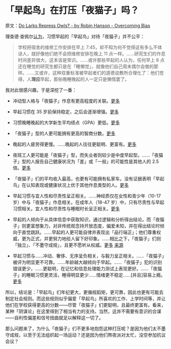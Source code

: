 # 「早起鸟」在打压「夜猫子」吗？

原文：[Do Larks Repress Owls? - by Robin Hanson - Overcoming Bias](https://www.overcomingbias.com/p/do-larks-repress-owlshtml)

理查德·查佩尔[认为](http://www.philosophyetc.net/2010/02/sleep-schedules-and-equal-consideration.html)，习惯早起的「早起鸟」对待「夜猫子」并不公平：

> 学校把宿舍的维修工作安排在早上 7:45，却不知为何不觉得这有多么不体谅人，就好像他们绝不会把维修安排在晚上 11 点一样。……研究生们的作息时间差异很大，这本该是常识。……或许那些早起的人认为，任何早上 8 点还在睡觉的研究生都只是在「睡懒觉」，就像他们自己周末偶尔会做的那样。……又或许，这种双重标准被早起者们的道德说教所合理化了：他们觉得，人**理应**早起，那些晚睡晚起的人一定只是懒惰罢了。

我对此很感兴趣，于是深挖了一番：

-   冲动型人格与「夜猫子」作息有更高程度的关联。[更多](http://http//dx.doi.org/10.1016/j.psychres.2004.02.019)

-   早起习惯在 35 岁前保持稳定，之后会逐渐增强。[更多](http://dx.doi.org/10.1016/j.sleep.2008.01.007)

-   习惯晚睡晚起的大学新生平均绩点（GPA）更低。[更多](http://www.time.com/time/health/article/0,8599,1903838,00.html)

-   「夜猫子」型的人更可能拥有更高的智商分数。[更多](http://dx.doi.org/10.1016/S0191-8869(99)00054-9)

-   晚起的人疲劳得更慢。……晚起的人往往更聪明、更富有。[更多](http://www.dailymail.co.uk/sciencetech/article-1173028/How-night-owls-cleverer-richer-people-rise-early.html)

-   夜班工人更可能是「夜猫子」型，而失业者则较少是中度早起型。……「夜猫子」型的人报告自己健康状况为「差」或「一般」的可能性是其他人的 2.5 倍。[更多](http://jbr.sagepub.com/cgi/content/refs/21/1/68)

-   「夜猫子」们的平均收入最高，也更有可能拥有私家车。没有证据表明「早起鸟」在认知表现或健康状况上优于其他作息类型的人。[更多](http://www.ncbi.nlm.nih.gov/pmc/articles/PMC28744/)

-   早起习惯与宜人性和尽责性呈正相关。……神经质仅在女性和青少年（10-17 岁）中与「夜猫子」作息相关。在成年人（18-47 岁）中，只有尽责性与早起习惯相关。宜人性和尽责性与睡眠时长呈正相关。[更多](http://dx.doi.org/10.1016/j.paid.2008.03.007)

-   早起的人倾向于从具体信息中获取知识，通过逻辑和分析得出结论。而「夜猫子」则更富想象力，对非传统观念持开放态度，偏爱未知，并在得出结论时倾向于直觉跳跃。……早起的人更可能自律并表现出「品行端正」；他们尊重权威，更为正式，并更努力地给人留下好印象。……相比之下，「夜猫子」们则「独立」、「不墨守成规」，且更不愿听从权威。[更多](http://www.theatlantic.com/doc/200712/primarysources?wtID=33.3czt.11.3lcx) [来源](http://isteve.blogspot.com/2007/11/morning-vs-night-people.html)

-   早起习惯与……冲动、奢侈、无序呈负相关，与毅力呈正相关。……「夜猫子」被评为明显更不可靠。……年龄越大越倾向于早起。……「夜猫子」犯的识别错误更少，……更聪明，在记忆和信息处理能力测试上表现更好。……「夜猫子」的睡眠习惯更灵活，睡得明显更少……情绪更不稳定……[并且]容易上瘾。[更多](http://dx.doi.org/mutex.gmu.edu/10.1016/j.paid.2007.07.009)

所以，结论是：「早起鸟」们年纪更大，更循规蹈矩，更可靠，因此也更有可能去制定社会规则。而这些规则似乎偏爱「早起鸟」所喜欢的工作、上学时间等，并让他们在学校获得更高的分数——尽管「夜猫子」们更聪明，且最终更富有。看来，某种「阴谋论」在这里得到了相当有力的支持。当然，这并不需要有意识的合谋——自利性偏差和信号扭曲就足以解释这一切了。

那么问题来了，为什么「夜猫子」们不更多地抱怨这种打压呢？是因为他们太不墨守成规，以至于无法组织起一场运动？还是因为他们熬夜派对太忙，没空参加抗议会议？